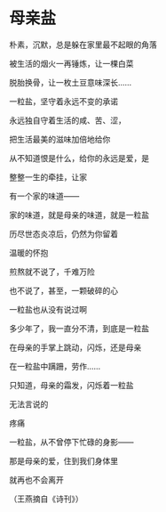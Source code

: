 # 母亲盐

朴素，沉默，总是躲在家里最不起眼的角落 

被生活的烟火一再锤炼，让一棵白菜 

脱胎换骨，让一枚土豆意味深长…… 

一粒盐，坚守着永远不变的承诺 

永远独自守着生活的咸、苦、涩， 

把生活最美的滋味加倍地给你 

从不知道恨是什么，给你的永远是爱，是 

整整一生的牵挂，让家 

有一个家的味道—— 

家的味道，就是母亲的味道，就是一粒盐 

历尽世态炎凉后，仍然为你留着 

温暖的怀抱 

煎熬就不说了，千难万险 

也不说了，甚至，一颗破碎的心 

一粒盐也从没有说过啊 

多少年了，我一直分不清，到底是一粒盐 

在母亲的手掌上跳动，闪烁，还是母亲 

在一粒盐中蹒跚，劳作…… 

只知道，母亲的霜发，闪烁着一粒盐 

无法言说的 

疼痛 

一粒盐，从不曾停下忙碌的身影—— 

那是母亲的爱，住到我们身体里 

就再也不会离开 

（王燕摘自《诗刊》）